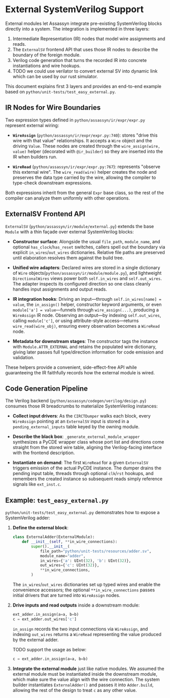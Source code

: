 # External SystemVerilog Support

External modules let Assassyn integrate pre-existing SystemVerilog blocks directly into a system. The integration is implemented in three layers:

1. Intermediate Representation (IR) nodes that model wire assignments and reads.
2. The `ExternalSV` frontend API that uses those IR nodes to describe the boundary of the foreign module.
3. Verilog code generation that turns the recorded IR into concrete instantiations and wire hookups.
4. TODO we could use verilator to convert external SV into dynamic link which can be used by our rust simulator. 

This document explains first 3 layers and provides an end-to-end example based on `python/unit-tests/test_easy_external.py`.

## IR Nodes for Wire Boundaries

Two expression types defined in `python/assassyn/ir/expr/expr.py` represent external wiring:

- **`WireAssign`** (`python/assassyn/ir/expr/expr.py:740`): stores "drive this wire with that value" relationships. It accepts a `Wire` object and the driving `Value`. These nodes are created through the `wire_assign(wire, value)` helper (decorated with `@ir_builder`) so they are inserted into the IR when builders run.

- **`WireRead`** (`python/assassyn/ir/expr/expr.py:767`): represents "observe this external wire". The `wire_read(wire)` helper creates the node and preserves the data type carried by the wire, allowing the compiler to type-check downstream expressions.

Both expressions inherit from the general `Expr` base class, so the rest of the compiler can analyze them uniformly with other operations.

## ExternalSV Frontend API

`ExternalSV` (`python/assassyn/ir/module/external.py`) extends the base `Module` with a thin façade over external SystemVerilog blocks:

- **Constructor surface**: Alongside the usual `file_path`, `module_name`, and optional `has_clock`/`has_reset` switches, callers spell out the boundary via explicit `in_wires`/`out_wires` dictionaries. Relative file paths are preserved until elaboration resolves them against the build tree.

- **Unified wire adapters**: Declared wires are stored in a single dictionary of `Wire` objects(`python/assassyn/ir/module/module.py`), and lightweight `DirectionalWires` views power both `self.in_wires` and `self.out_wires`. The adapter inspects its configured direction so one class cleanly handles input assignments and output reads.

- **IR integration hooks**: Driving an input—through `self.in_wires[name] = value`, the `in_assign()` helper, constructor keyword arguments, or even `module['a'] = value`—funnels through `wire_assign(...)`, producing a `WireAssign` IR node. Observing an output—by indexing `self.out_wires`, calling `module['c']`, or using attribute-style access—returns `wire_read(wire_obj)`, ensuring every observation becomes a `WireRead` node.

- **Metadata for downstream stages**: The constructor tags the instance with `Module.ATTR_EXTERNAL` and retains the populated wire dictionary, giving later passes full type/direction information for code emission and validation.

These helpers provide a convenient, side-effect-free API while guaranteeing the IR faithfully records how the external module is wired.

## Code Generation Pipeline

The Verilog backend (`python/assassyn/codegen/verilog/design.py`) consumes those IR breadcrumbs to materialize SystemVerilog instances:

- **Collect input drivers**: As the `CIRCTDumper` walks each block, every `WireAssign` pointing at an `ExternalSV` input is stored in a `pending_external_inputs` table keyed by the owning module.

- **Describe the black box**: `_generate_external_module_wrapper` synthesizes a PyCDE wrapper class whose port list and directions come straight from the stored wire table, aligning the Verilog-facing interface with the frontend description.

- **Instantiate on demand**: The first `WireRead` for a given `ExternalSV` triggers emission of the actual PyCDE instance. The dumper drains the pending input table, threads through optional `clk`/`rst` hookups, and remembers the created instance so subsequent reads simply reference signals like `ext_inst.c`.

## Example: `test_easy_external.py`

`python/unit-tests/test_easy_external.py` demonstrates how to expose a SystemVerilog adder:

1. **Define the external block**:
   ```python
   class ExternalAdder(ExternalModule):
       def __init__(self, **in_wire_connections):
           super().__init__(
               file_path="python/unit-tests/resources/adder.sv",
               module_name="adder",
               in_wires={'a': UInt(32), 'b': UInt(32)},
               out_wires={'c': UInt(32)},
               **in_wire_connections,
           )
   ```
   The `in_wires`/`out_wires` dictionaries set up typed wires and enable the convenience accessors; the optional `**in_wire_connections` passes initial drivers that are turned into `WireAssign` nodes.

2. **Drive inputs and read outputs** inside a downstream module:
   ```python
   ext_adder.in_assign(a=a, b=b)
   c = ext_adder.out_wires['c']
   ```
   `in_assign` records the two input connections via `WireAssign`, and indexing `out_wires` returns a `WireRead` representing the value produced by the external adder.

   TODO support the usage as below:
   ```python
   c = ext_adder.in_assign(a=a, b=b)
   ```

3. **Integrate the external module** just like native modules. We assumed the external module must be instantiated inside the downstream module, which make sure the value align with the wire connection. The system builder instantiates `ExternalAdder()` and passes it into `Adder.build`, allowing the rest of the design to treat `c` as any other value.
